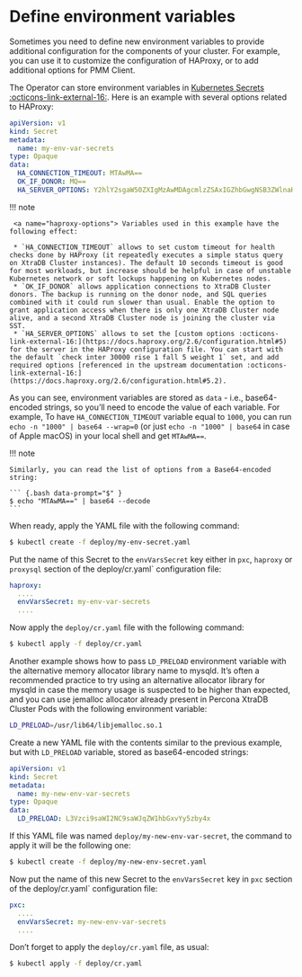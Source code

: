 # Define environment variables

Sometimes you need to define new environment variables to provide additional
configuration for the components of your cluster. For example, you can use it to
customize the configuration of HAProxy, or to add additional options for PMM
Client.

The Operator can store environment variables in [Kubernetes Secrets :octicons-link-external-16:](https://kubernetes.io/docs/concepts/configuration/secret/). Here is an example with several options related to HAProxy:

```yaml
apiVersion: v1
kind: Secret
metadata:
  name: my-env-var-secrets
type: Opaque
data:
  HA_CONNECTION_TIMEOUT: MTAwMA==
  OK_IF_DONOR: MQ==
  HA_SERVER_OPTIONS: Y2hlY2sgaW50ZXIgMzAwMDAgcmlzZSAxIGZhbGwgNSB3ZWlnaHQgMQ==
```

!!! note

     <a name="haproxy-options"> Variables used in this example have the following effect:
     
     * `HA_CONNECTION_TIMEOUT` allows to set custom timeout for health checks done by HAProxy (it repeatedly executes a simple status query on XtraDB Cluster instances). The default 10 seconds timeout is good for most workloads, but increase should be helpful in case of unstable Kubernetes network or soft lockups happening on Kubernetes nodes.
     * `OK_IF_DONOR` allows application connections to XtraDB Cluster donors. The backup is running on the donor node, and SQL queries combined with it could run slower than usual. Enable the option to grant application access when there is only one XtraDB Cluster node alive, and a second XtraDB Cluster node is joining the cluster via SST.
     * `HA_SERVER_OPTIONS` allows to set the [custom options :octicons-link-external-16:](https://docs.haproxy.org/2.6/configuration.html#5) for the server in the HAProxy configuration file. You can start with the default `check inter 30000 rise 1 fall 5 weight 1` set, and add required options [referenced in the upstream documentation :octicons-link-external-16:](https://docs.haproxy.org/2.6/configuration.html#5.2).

As you can see, environment variables are stored as `data` - i.e.,
base64-encoded strings, so you’ll need to encode the value of each variable.
For example, To have `HA_CONNECTION_TIMEOUT` variable equal to `1000`, you
can run `echo -n "1000" | base64 --wrap=0` (or just `echo -n "1000" | base64`
in case of Apple macOS) in your local shell and get `MTAwMA==`.

!!! note

    Similarly, you can read the list of options from a Base64-encoded string:

    ``` {.bash data-prompt="$" }
    $ echo "MTAwMA==" | base64 --decode
    ```

When ready, apply the YAML file with the following command:

``` {.bash data-prompt="$" }
$ kubectl create -f deploy/my-env-secret.yaml
```

Put the name of this Secret to the `envVarsSecret` key either in `pxc`,
`haproxy` or `proxysql` section of the deploy/cr.yaml\` configuration file:

```yaml
haproxy:
  ....
  envVarsSecret: my-env-var-secrets
  ....
```

Now apply the `deploy/cr.yaml` file with the following command:

``` {.bash data-prompt="$" }
$ kubectl apply -f deploy/cr.yaml
```

Another example shows how to pass `LD_PRELOAD` environment variable with the
alternative memory allocator library name to mysqld. It’s often a recommended
practice to try using an alternative allocator library for mysqld in case the
memory usage is suspected to be higher than expected, and you can use jemalloc
allocator already present in Percona XtraDB Cluster Pods with the following
environment variable:

```bash
LD_PRELOAD=/usr/lib64/libjemalloc.so.1
```

Create a new YAML file with the contents similar to the previous example, but
with `LD_PRELOAD` variable, stored as base64-encoded strings:

```yaml
apiVersion: v1
kind: Secret
metadata:
  name: my-new-env-var-secrets
type: Opaque
data:
  LD_PRELOAD: L3Vzci9saWI2NC9saWJqZW1hbGxvYy5zby4x
```

If this YAML file was named `deploy/my-new-env-var-secret`, the command
to apply it will be the following one:

``` {.bash data-prompt="$" }
$ kubectl create -f deploy/my-new-env-secret.yaml
```

Now put the name of this new Secret to the `envVarsSecret` key in `pxc`
section of the deploy/cr.yaml\` configuration file:

```yaml
pxc:
  ....
  envVarsSecret: my-new-env-var-secrets
  ....
```

Don’t forget to apply the `deploy/cr.yaml` file, as usual:

``` {.bash data-prompt="$" }
$ kubectl apply -f deploy/cr.yaml
```
